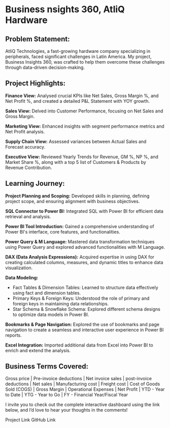 # Business nsights 360, AtliQ Hardware

## Problem Statement:
AtliQ Technologies, a fast-growing hardware company specializing in peripherals, faced significant challenges in Latin America. My project, Business Insights 360, was crafted to help them overcome these challenges through data-driven decision-making.

## Project Highlights:  

**Finance View:** Analysed crucial KPIs like Net Sales, Gross Margin %, and Net Profit %, and created a detailed P&L Statement with YOY growth.  

**Sales View:** Delved into Customer Performance, focusing on Net Sales and Gross Margin.  

**Marketing View:** Enhanced insights with segment performance metrics and Net Profit analysis.  

**Supply Chain View:** Assessed variances between Actual Sales and Forecast accuracy.  

**Executive View:** Reviewed Yearly Trends for Revenue, GM %, NP %, and Market Share %, along with a top 5 list of Customers & Products by Revenue Contribution.  

## Learning Journey:  

**Project Planning and Scoping:** Developed skills in planning, defining project scope, and ensuring alignment with business objectives.  

**SQL Connector to Power BI:** Integrated SQL with Power BI for efficient data retrieval and analysis.  

**Power BI Tool Introduction:** Gained a comprehensive understanding of Power BI's interface, core features, and functionalities.  

**Power Query & M Language:** Mastered data transformation techniques using Power Query and explored advanced functionalities with M Language.  

**DAX (Data Analysis Expressions):** Acquired expertise in using DAX for creating calculated columns, measures, and dynamic titles to enhance data visualization.  

**Data Modeling:**
- Fact Tables & Dimension Tables: Learned to structure data effectively using fact and dimension tables.
- Primary Keys & Foreign Keys: Understood the role of primary and foreign keys in maintaining data relationships.
- Star Schema & Snowflake Schema: Explored different schema designs to optimize data models in Power BI.  

**Bookmarks & Page Navigation:** Explored the use of bookmarks and page navigation to create a seamless and interactive user experience in Power BI reports.  

**Excel Integration:** Imported additional data from Excel into Power BI to enrich and extend the analysis. 

## Business Terms Covered:
Gross price | Pre-invoice deductions | Net invoice sales | post-invoice deductions | Net sales | Manufacturing cost | Freight cost | Cost of Goods Sold (COGS) | Gross Margin | Operational Expenses | Net Profit | YTD - Year to Date | YTG - Year to Go | FY - Financial Year/Fiscal Year

I invite you to check out the complete interactive dashboard using the link below, and I’d love to hear your thoughts in the comments!  

Project Link
GitHub Link


